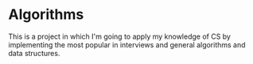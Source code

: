 # Algorithms

This is a project in which I'm going to apply my knowledge of CS by implementing the most popular in interviews and general algorithms and data structures.